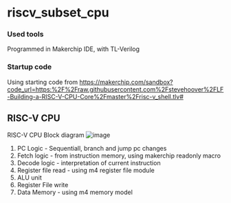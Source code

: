 # riscv_subset_cpu

### Used tools 
Programmed in Makerchip IDE, with TL-Verilog

### Startup code
Using starting code from https://makerchip.com/sandbox?code_url=https:%2F%2Fraw.githubusercontent.com%2Fstevehoover%2FLF-Building-a-RISC-V-CPU-Core%2Fmaster%2Frisc-v_shell.tlv#

## RISC-V CPU
RISC-V CPU Block diagram
![image](https://github.com/manojlopekovic/riscv_subset_cpu/assets/97803831/2b1cb63e-2b8c-4a36-94a4-6ed83dff7e7c)
  
1. PC Logic - Sequentiall, branch and jump pc changes
2. Fetch logic - from instruction memory, using makerchip readonly macro
3. Decode logic - interpretation of current instruction
4. Register file read - using m4 register file module
5. ALU unit
6. Register File write
7. Data Memory - using m4 memory model
